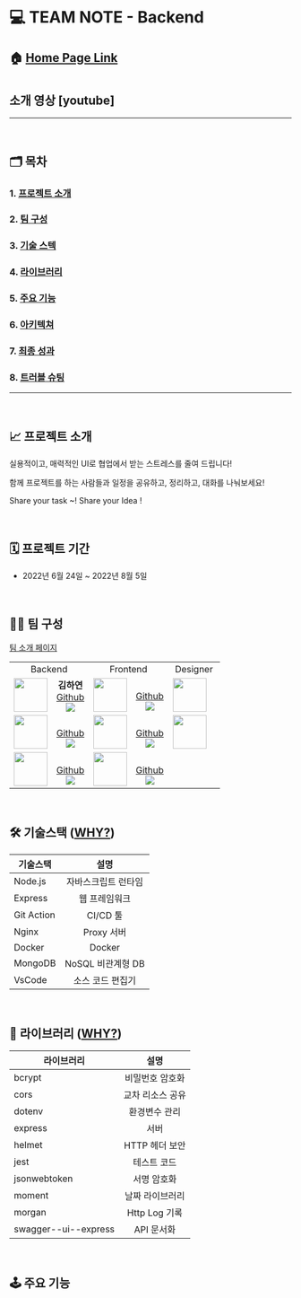 # 💻 TEAM NOTE - Backend

## 🏠 [Home Page Link](https://teamnote.co.kr)

#

## 소개 영상 [youtube]

<hr>
<br>

## 🗂️ 목차

### 1. [프로젝트 소개](#-프로젝트-소개)

### 2. [팀 구성](#-팀-구성)

### 3. [기술 스텍](#-기술스택-why)

### 4. [라이브러리](#-라이브러리-why)

### 5. [주요 기능](#️-주요-기능)

### 6. [아키텍쳐](#-백엔드-아키텍처)

### 7. [최종 성과](#최종-성과)

### 8. [트러블 슈팅](#트러블-슈팅)

<hr>
<br>

## 📈 프로젝트 소개

실용적이고, 매력적인 UI로 협업에서 받는 스트레스를 줄여 드립니다!

함께 프로젝트를 하는 사람들과 일정을 공유하고, 정리하고, 대화를 나눠보세요!

Share your task ~! Share your Idea !

<br>

## 🗓 프로젝트 기간

- 2022년 6월 24일 ~ 2022년 8월 5일

<br>

## 🧑‍💻 팀 구성

[팀 소개 페이지](https://crawling-health-e0d.notion.site/be6df84bde484ca883f54739be96eb8f)

<table>
  <tr>
  <td colspan='2' align="center">
  Backend
  </td>
  <td colspan='2' align="center">
  Frontend
  </td>
  <td colspan='2' align="center">
  Designer
  </td>
  <tr>
  <td align="center"><img src="" width="60px;" alt=""/>
    </td>
    <td align="center" >
    <b>김하연</b></a><br>
    <a href="https://github.com/hayeonkimm">Github</a>
    <br><img src="https://img.shields.io/badge/Node.js-339933?style=flat&logo=Node.js&logoColor=white"/><br>
    </td>
    <td align="center"><img src="https://crawling-health-e0d.notion.site/image/https%3A%2F%2Fs3-us-west-2.amazonaws.com%2Fsecure.notion-static.com%2F4cd551ad-0c09-4ef8-8027-b9e3d47a79e8%2FUntitled.png?table=block&id=493a20f5-e908-4ef8-b07d-710d2f42f3f9&spaceId=e0735ea4-78ca-47db-be31-3e9c8641e938&width=260&UserName=&cache=v2" width="60px;" alt=""/>
    </td>
    <td align="center">
    <b></b></a><br />
    <a href="https://github.com/gabmin" >Github</a>
    <br><img src="https://img.shields.io/badge/React-61DAFB?style=flat&logo=React&logoColor=white"/><br>
    </td>
    <td align="center"><img src="https://crawling-health-e0d.notion.site/image/https%3A%2F%2Fs3-us-west-2.amazonaws.com%2Fsecure.notion-static.com%2Fd266d37c-2c38-4f03-b50f-c7908dabf868%2FUntitled.png?table=block&id=ebb3a525-c75c-4f30-974a-629f8818f109&spaceId=e0735ea4-78ca-47db-be31-3e9c8641e938&width=260&UserName=&cache=v2" width="60px;" alt=""/>
    </td>
    <td align="center">
    <b></b></a><br />
    </td>
    <tr>
    <td align="center"><img src="https://crawling-health-e0d.notion.site/image/https%3A%2F%2Fs3-us-west-2.amazonaws.com%2Fsecure.notion-static.com%2F2f229f59-5b48-4501-b9d8-44395fa066ab%2FUntitled.png?table=block&id=65bb4f7a-a244-4ba9-85e9-1886dc98432b&spaceId=e0735ea4-78ca-47db-be31-3e9c8641e938&width=260&UserName=&cache=v2" width="60px;" alt=""/>
    </td>
    <td align="center">
    <b></b></a><br /> 
    <a href="https://github.com/Yunjaejo">Github</a>
    <br><img src="https://img.shields.io/badge/Node.js-339933?style=flat&logo=Node.js&logoColor=white"/><br>
    </td>
    <td align="center"><img src="https://crawling-health-e0d.notion.site/image/https%3A%2F%2Fs3-us-west-2.amazonaws.com%2Fsecure.notion-static.com%2F651ce4da-3dd7-4845-8207-bcb564eb641d%2FUntitled.png?table=block&id=9973b5b1-8ec8-4d30-a7da-64d453e1da16&spaceId=e0735ea4-78ca-47db-be31-3e9c8641e938&width=260&UserName=&cache=v2" width="60px;" alt=""/>
    </td>
    <td align="center">
    <b></b></a><br /> 
    <a href="https://github.com/larisms">Github</a>
    <br><img src="https://img.shields.io/badge/React-61DAFB?style=flat&logo=React&logoColor=white"/><br>
    </td>
    <td align="center"><img src="https://crawling-health-e0d.notion.site/image/https%3A%2F%2Fs3-us-west-2.amazonaws.com%2Fsecure.notion-static.com%2Fcd2c4a8c-5a95-41e0-9053-9897e4c95a1b%2FUntitled.png?table=block&id=d4cdb94a-8915-455e-af65-6f98d33dc665&spaceId=e0735ea4-78ca-47db-be31-3e9c8641e938&width=260&UserName=&cache=v2" width="60px;" alt=""/>
    </td>
    <td align="center">
    <b></b></a><br /> 
    </td>
    </tr>
    <tr>
    <td align="center"><img src="https://crawling-health-e0d.notion.site/image/https%3A%2F%2Fs3-us-west-2.amazonaws.com%2Fsecure.notion-static.com%2Fd36d536e-0432-4cb0-96ef-9a1c3a1889d5%2FUntitled.png?table=block&id=8b7efded-cc3e-45e9-a950-724957fe55cd&spaceId=e0735ea4-78ca-47db-be31-3e9c8641e938&width=260&UserName=&cache=v2" width="60px;" alt=""/>
    </td>
    <td align="center">
    <b></b></a><br /> 
    <a href="https://github.com/changchanghwang">Github</a>
    <br><img src="https://img.shields.io/badge/Node.js-339933?style=flat&logo=Node.js&logoColor=white"/><br>
    </td>
    <td align="center"><img src="https://crawling-health-e0d.notion.site/image/https%3A%2F%2Fs3-us-west-2.amazonaws.com%2Fsecure.notion-static.com%2F828d0f28-79c9-407a-83da-6ba55ce7fbe4%2FUntitled.png?table=block&id=3d63dc23-b006-47f5-8191-65e9cc1350d8&spaceId=e0735ea4-78ca-47db-be31-3e9c8641e938&width=260&UserName=&cache=v2" width="60px;" alt=""/>
    </td>
    <td align="center">
    <b></b></a><br /> 
    <a href="https://github.com/calvin9150">Github</a>
    <br><img src="https://img.shields.io/badge/React-61DAFB?style=flat&logo=React&logoColor=white"/><br>
    </td>
    <td colspan='2'></td>
    </tr>
</table>

<br>

## 🛠 기술스택 ([WHY?](https://sprout-dress-47a.notion.site/2d490dffed3f486ca5af157a68a64970))

| 기술스택   |        설명         |
| ---------- | :-----------------: |
| Node.js    | 자바스크립트 런타임 |
| Express    |    웹 프레임워크    |
| Git Action |      CI/CD 툴       |
| Nginx      |     Proxy 서버      |
| Docker     |       Docker        |
| MongoDB    |  NoSQL 비관계형 DB  |
| VsCode     |  소스 코드 편집기   |

<br>

## 📖 라이브러리 ([WHY?](https://spark-stove-6bf.notion.site/9064e96f94854aaca56925f80d978bdb))

| 라이브러리           |       설명       |
| -------------------- | :--------------: |
| bcrypt               | 비밀번호 암호화  |
| cors                 | 교차 리소스 공유 |
| dotenv               |  환경변수 관리   |
| express              |       서버       |
| helmet               |  HTTP 헤더 보안  |
| jest                 |   테스트 코드    |
| jsonwebtoken         |   서명 암호화    |
| moment               | 날짜 라이브러리  |
| morgan               |  Http Log 기록   |
| swagger--ui--express |    API 문서화    |

<br>

## 🕹️ 주요 기능

<!--


<hr>

<br>

## 🧱 서비스 아키텍처

![스크린샷 2022-08-01 오후 7 04 14](https://user-images.githubusercontent.com/85288036/182125010-ce7aed0f-3075-47b9-86ec-f40d42bccd11.png)
<br>



<br>

## 📂 [Project Notion](https://crawling-health-e0d.notion.site/Project-3b911ebdb6114fb7be4b54956a9579dd)

<br>

## ✍ Code Convention

- api url : dash case
- models : camel case
- file : dash case
- 변수 : lower case camel case
- function: camel case, 동사+명사

<br>

## 🐱 Git Rule

<br>

## 최종 성과

<img src="https://user-images.githubusercontent.com/86486778/144451851-c3a4a905-f7ab-4003-8028-6ccf611ae58e.png" width="300px">
<img src ="https://user-images.githubusercontent.com/86486778/144452071-7ad6e083-e561-4eeb-8647-89ede8ac650e.png" width="300px" height="200px">

<img src="https://user-images.githubusercontent.com/86486778/144451657-7d34f9fa-27b1-4b5d-8a96-a541c363e9ad.png" width="300px">

- redis hyperloglog를 이용한 일일 방문자 집계
- 광고 게시 5일간 방문자 수 총 1197명, 투표참여 수 1214회
- 121개의 게시글 작성
- 설문조사시 높은 만족도

#### 시간적 여유가 부족한 개인투자자들이 의견을 나눌 수 있는 쉽고 간편한 투표 커뮤니티라는 기획이 적중하여 만들어낸 결과라고 생각

<br>

## ❗트러블 슈팅

### 1. VPC

- **어떤 문제점을 겪었는가?**

  Elastic Cache를 사용하여 Redis를 구성 후 **다른 AWS 계정**으로 Elastic Cache에 접근했을 때. `Connection Error` 발생하는 이슈

- **왜 이런 문제가 발생했는가?**

  Elastic Cache는 RDS와는 다르게 **동일한 VPC 내부에서만 경우에 접근이 가능**하다.

  즉 서로 다른 AWS 계정은 서로 다른 VPC에 속하기 때문이다.

- **어떻게 해결했는가?**

  ![image](https://user-images.githubusercontent.com/84619866/144465228-7aa9f54f-489d-4209-9c70-c11e5edb6a96.png)

  `VPC Peering` 라는 기능을 AWS에서 제공을 해준다. 이 기능은 서로 다른 AWS 계정끼리 VPC를 공유할 수 있게 해준다.

  추가적으로 같은 `가용 영역`에 존재할 경우 `무료`요금이다. 신청자가 VPC Peering을 요청하면 수락자가 요청을 받고, 라우팅 테이블을 설정 후, 보안그룹(인바운드 규칙)을 설정해준다.

  VPC Peering 설정은 AWS 공식 문서에 정리가 잘 되어있다.

  > 참고문헌:https://docs.aws.amazon.com/ko_kr/vpc/latest/peering/working-with-vpc-peering.html

### 2. CI/CD

- **어떤 문제점을 겪었는가?**

  1. 보안 상 `.env`파일을 Github 저장소에 push하지 못하기에 젠킨스에서 테스트 코드를 검증할 시 **환경 변수를 참조 하지못하는 이슈**
  2. Dockerfile 를 빌드할 경우, `.env`파일을 참조해오지 못해서 CI/CD 배포 후 **컨테이너에 어플리케이션을 구동하기 위한 `.env`가 없는 이슈**

- **왜 이런 문제가 발생했는가?**

  1. `.env`은 보안상 예민한 정보를 담고있어 Public 저장소에 올릴 수 없었다.

     그러므로 Github 저장소 파일을 기준으로 동작하는 CI/CD 과정에서 테스트코드 검증 과정을 실패하여 에러가 발생했다.

  2. CD 단계에서 DockerFile를 build할 때 `.env`가 없었으므로 그 결과 해당 image로 만든 컨테이너안에는 `.env`가 없었다.

- **어떻게 해결했는가?**

  1. `Jenkins`내에서 환경 변수를 설정하여 테스트코드 실행 시 참조해올 수 있도록 설정하였다.
  2. EC2 호스트 영역에 미리 `.env`를 생성하고 docker run 할 때, -volumes 옵션으로 `.env`파일을 마운팅하여 컨테이너에서 외부 파일을 참조할 수 있게 설정하였다.

### 3. Nginx

- **어떤 문제점을 겪었는가?**

  ![image](https://user-images.githubusercontent.com/84619866/144455878-e89d7d5a-487a-495f-8999-9e7a815f172c.png)

  위와 같은 그림으로 EC2 서버의 Port 단위로 부하를 분산하는 인프라로 구성하였다.

  그러나 실제 부하테스트를 진행한 결과 **node 1개로 수행했을 때와 node 2개로 수행했을 경우 차이가 없었다**.

- **왜 이런 문제가 발생했는가?**

  위와 같은 그림으로는 만약 100개의 요청이 왔을 때, 요청을 분담하여 처리할 뿐 EC2 하나가 처리해야할 요청의 총량이 줄어드는 것이 아니다.

- **어떻게 해결했는가?**

  ![image](https://user-images.githubusercontent.com/84619866/144468346-5eb12e8b-66e7-4dd4-8216-aa66326e0586.png)

  Reverse Proxy를 로드 밸런서의 역할로도 사용하며 요청을 각각의 서버에 분산처리하도록 설계하였다.

  - 결과

    ![image](https://user-images.githubusercontent.com/84619866/144453387-0ab81c66-0d82-419a-8db7-69fb0f91baaf.png)

    > 물리적인 서버를 나눈 후 중개서버로 로드밸런싱을 하여 서버를 나누기 전/후 부하테스트를 진행한 사진

    - 기존에는 많은 요청을 감당하지 못해 에러가 확인되기도 하며 테스트 기간동안 3초 이상의 응답속도를 보임

    - 반면, 로드밸런싱 후에는 에러가 나지 않으며 서버 부하를 낮출 수 있도록 개선된 모습을 확인할 수 있음

### 4. Promise.all

- **어떤 문제점을 겪었는가?**

  - 변경 전 코드
    ```javascript
     ...
    const either = await sequelize.query(mainQuery.getMainForEither(), { type:QueryTypes.SELECT });
    const multi = await sequelize.query(mainQuery.getMainForMulti(), { type:QueryTypes.SELECT });
    const [eitherNum, multiNum] = await countPosting();
    const attendNum = await countAttend();
    ```
    위와 같이 코드를 구현할 경우, 해당 API 부하테스트 결과 최대 응답시간이 9초로 매우 느린 성능을 보여주었다.

- **왜 이런 문제가 발생했는가?**

  ![image](https://user-images.githubusercontent.com/84619866/144460615-b3295b13-9f92-4b5d-822f-95ca344437f3.png)

  위와 같이 연속적인 비동기 처리를 할 경우, async-await 함수를 **하나하나 기다리므**로 소요 시간이 오래 걸린다.

- **어떻게 해결했는가?**

  ![image](https://user-images.githubusercontent.com/84619866/144461227-3fc34121-44f7-4fec-b7ca-ceb39ab6f318.png)

  결과적으로 말하면 Promise.all 을 사용하였다. Promise.all 은 서로 영향을 끼치지 않는, 즉 **독립적으로 수행되는 비동기 함수를 병렬처리**해준다.

  그림으로보면 총 걸린 시간은 가장 오래걸린 수행 시간 3초로 `총 소요시간 = 가장 오래걸린 함수 시간` 이다.

  - 변경 후 코드
    ```javascript
    const [either, multi, [eitherNum, multiNum], attendNum]: [
      MainEither[],
      MainMulti[],
      number[],
      number
    ] = await Promise.all([
      //Promise.all로 각각의 데이터들(찬반투표 포스팅, 객관식 포스팅, 찬반투표 포스팅갯수, 객관식 포스팅갯수, 참여자수)를 병렬적으로 받아온다.
      sequelize.query(mainQuery.getMainForEither(), {
        type: QueryTypes.SELECT,
      }),
      sequelize.query(mainQuery.getMainForMulti(), { type: QueryTypes.SELECT }),
      countPosting(),
      countAttend(),
    ]);
    ```
    > 그림 참고:https://code-masterjung.tistory.com/91
